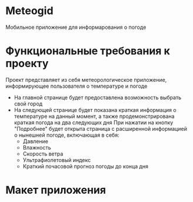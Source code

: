 # Meteogid
Мобильное приложение для информарования о погоде

# Функциональные требования к проекту
Проект представляет из себя метеорологическое приложение, информирующее пользователя о температуре и погоде

- На главной странице будет предоставлена возможность выбрать свой город
- На следующей странице будет показана краткая информация о температуре на данный момент, а также продемонстрирована краткая погода на два следующих дня
При нажатии на кнопку "Подробнее" будет открыта страница с расширенной информацией о нынешней погоде, включающая в себя:
    - Давление
    - Влажность
    - Скорость ветра
    - Ультрафиолетовый индекс
    - Краткий почасовой прогноз погоды до конца дня

# Макет приложения
